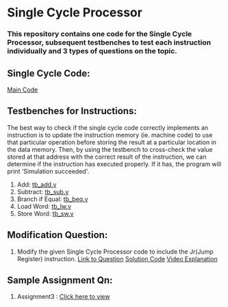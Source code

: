 # Single Cycle Processor

### This repository contains one code for the Single Cycle Processor, subsequent testbenches to test each instruction individually and 3 types of questions on the topic.


## Single Cycle Code: 
[Main Code](Sample%20Codes/SingleCycleV1.v)

## Testbenches for Instructions: 
The best way to check if the single cycle code correctly implements an instruction is to update the instruction memory (ie. machine code) to use that particular operation before storing the result at a particular location in the data memory. Then, by using the testbench to cross-check the value stored at that address with the correct result of the instruction, we can determine if the instruction has executed properly. If it has, the program will print 'Simulation succeeded'.


1. Add: [tb_add.v](Sample%20Codes/tb_add.v)
2. Subtract: [tb_sub.v](Sample%20Codes/tb_sub.v)
3. Branch if Equal: [tb_beq.v](Sample%20Codes/tb_beq.v)
4. Load Word: [tb_lw.v](Sample%20Codes/tb_lw.v)
5. Store Word: [tb_sw.v](Sample%20Codes/tb_sw.v)

## Modification Question:
1. Modify the given Single Cycle Processor code to include the Jr(Jump Register) instruction.
    [Link to Question](Modification/jr/README.md)
    [Solution Code](Modification/jr/README.md)
    [Video Explanation](Modification/jr/README.md)

## Sample Assignment Qn:
1. Assignment3 : [Click here to view](Assignment3/Questions.md)

